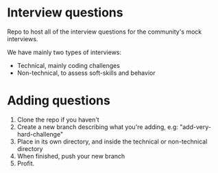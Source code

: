 Interview questions
===

Repo to host all of the interview questions for the community's mock interviews.

We have mainly two types of interviews:

+ Technical, mainly coding challenges
+ Non-technical, to assess soft-skills and behavior

Adding questions
===

1. Clone the repo if you haven't
2. Create a new branch describing what you're adding, e.g: "add-very-hard-challenge"
3. Place in its own directory, and inside the technical or non-technical directory
4. When finished, push your new branch
5. Profit.